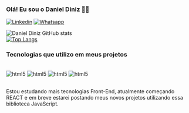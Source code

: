 ### Olá! Eu sou o Daniel Diniz 👨‍💻

[![Linkedin](https://img.shields.io/badge/LinkedIn-0077B5?style=for-the-badge&logo=linkedin&logoColor=white)](https://www.linkedin.com/in/daniel-diniz-142901b9/)
[![Whatsapp](https://img.shields.io/badge/WhatsApp-25D366?style=for-the-badge&logo=whatsapp&logoColor=white)](https://api.whatsapp.com/send?phone=5561998110123)

![Daniel Diniz GitHub stats](https://github-readme-stats.vercel.app/api?username=ddanieldiniz&show_icons=true&theme=dark)<br/>
[![Top Langs](https://github-readme-stats.vercel.app/api/top-langs/?username=ddanieldiniz&layout=compact)](https://github.com/ddanieldiniz/github-readme-stats)

### Tecnologias que utilizo em meus projetos

<div style="display: inline_block"><br/>
    <img align="center" alt="html5" src="https://img.shields.io/badge/HTML5-E34F26?style=for-the-badge&logo=html5&logoColor=white" />
    <img align="center" alt="html5" src="https://img.shields.io/badge/CSS3-1572B6?style=for-the-badge&logo=css3&logoColor=white" />
    <img align="center" alt="html5" src="https://img.shields.io/badge/Bootstrap-563D7C?style=for-the-badge&logo=bootstrap&logoColor=white" />
    <img align="center" alt="html5" src="https://img.shields.io/badge/JavaScript-F7DF1E?style=for-the-badge&logo=javascript&logoColor=black" />
</div><br/>

Estou estudando mais tecnologias Front-End, atualmente começando REACT e em breve estarei postando meus novos projetos utilizando essa biblioteca JavaScript.
